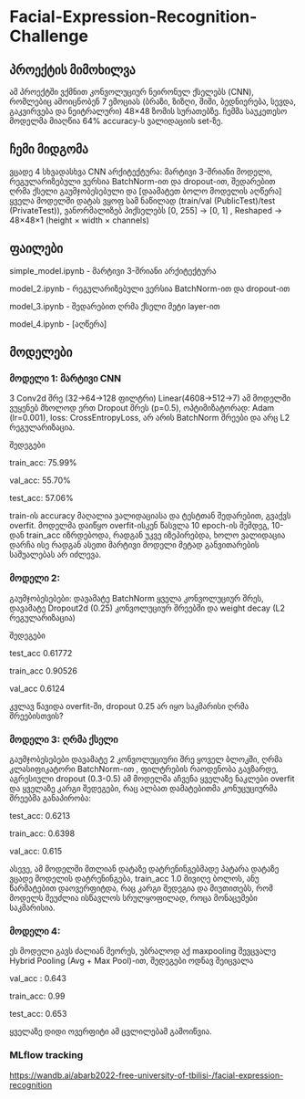 # Facial-Expression-Recognition-Challenge

## პროექტის მიმოხილვა
ამ პროექტში ვქმნით კონვოლუციურ ნეირონულ ქსელებს (CNN), რომლებიც ამოიცნობენ 7 ემოციას (ბრაზი, ზიზღი, შიში, ბედნიერება, სევდა, გაკვირვება და ნეიტრალური) 48×48 ზომის  სურათებზე. 
ჩემმა საუკეთესო მოდელმა მიაღწია 64% accuracy-ს ვალიდაციის set-ზე.

## ჩემი მიდგომა
ვცადე 4 სხვადასხვა CNN არქიტექტურა: მარტივი 3-შრიანი მოდელი, რეგულარიზებული ვერსია BatchNorm-ით და dropout-ით, შედარებით ღრმა ქსელი გაუმჯობესებული და [დაამატეთ ბოლო მოდელის აღწერა]
ყველა მოდელში დატას ვყოფ სამ ნაწილად  (train/val (PublicTest)/test (PrivateTest)), ვანორმალიზებ პიქსელებს [0, 255] → [0, 1] , Reshaped -> 48×48×1 (height × width × channels)


## ფაილები
simple_model.ipynb - მარტივი 3-შრიანი არქიტექტურა

model_2.ipynb - რეგულარიზებული ვერსია BatchNorm-ით და dropout-ით

model_3.ipynb -  შედარებით ღრმა ქსელი მეტი layer-ით

model_4.ipynb - [აღწერა]


## მოდელები
### მოდელი 1: მარტივი CNN
3 Conv2d შრე (32→64→128 ფილტრი)
Linear(4608→512→7) 
ამ მოდელში ვუყენებ მხოლოდ ერთ Dropout შრეს (p=0.5), ოპტიმიზატორად: Adam (lr=0.001), loss: CrossEntropyLoss, არ არის BatchNorm შრეები და არც L2 რეგულარიზაცია.

შედეგები

train_acc: 75.99%

val_acc: 55.70%

test_acc: 57.06%

train-ის accuracy მაღალია ვალიდაციასა და ტესტთან შედარებით, გვაქვს overfit. მოდელმა დაიწყო overfit-ისკენ წასვლა 10 epoch-ის შემდეგ, 10-დან train_acc იზრდებოდა, რადგან უკვე იზეპირებდა, ხოლო ვალიდაცია დარჩა ისე რადგან ასეთი მარტივი მოდელი მეტად განვითარების საშუალებას არ იძლევა. 


### მოდელი 2: 
გაუმჯობესებები:
დავამატე BatchNorm ყველა კონვოლუციურ შრეს, დავამატე Dropout2d (0.25) კონვოლუციურ შრეებში და  weight decay (L2 რეგულარიზაცია)

შედეგები

test_acc	0.61772

train_acc	0.90526

val_acc	0.6124


კვლავ წავიდა overfit-ში, dropout 0.25 არ იყო საკმარისი ღრმა შრეებისთვის? 

### მოდელი 3: ღრმა ქსელი
გაუმჯობესებები
დავამატე 2 კონვოლუციური შრე ყოველ ბლოკში, ღრმა კლასიფიკატორი BatchNorm-ით , ფილტრების რაოდენობა გავზარდე, აგრესიული dropout (0.3-0.5)
ამ მოდელმა აჩვენა ყველაზე ნაკლები overfit და ყველაზე კარგი შედეგები, რაც ალბათ დამატებითმა კონუცუციურმა შრეებმა განაპირობა:

test_acc: 0.6213

train_acc: 0.6398

val_acc: 0.615

ასევე, ამ მოდელში მთლიან დატაზე დატრენინგებმადე პატარა დატაზე ვცადე მოდელის დატრენინგება, train_acc 1.0 მივიღე ბოლოს, ანუ წარმატებით დაოვერფიტდა, რაც კარგი შედეგია და მიუთითებს, რომ მოდელს შეუძლია ისწავლოს სრულყოფილად, როცა მონაცემები საკმარისია.



### მოდელი 4: 
ეს მოდელი გავს ძალიან მეორეს, უბრალოდ აქ maxpooling შევცვალე Hybrid Pooling (Avg + Max Pool)-ით, შედეგები ოდნავ შეიცვალა

val_acc : 0.643

train_acc: 0.99

test_acc: 0.653

ყველაზე დიდი ოვერფიტი ამ ცვლილებამ გამოიწვია.



### MLflow tracking
https://wandb.ai/abarb2022-free-university-of-tbilisi-/facial-expression-recognition
